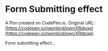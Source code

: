 # Form Submitting effect

A Pen created on CodePen.io. Original URL: [https://codepen.io/neonbird/pen/XRdpqg](https://codepen.io/neonbird/pen/XRdpqg).

Form submitting effect...
